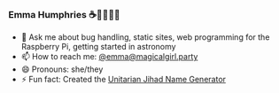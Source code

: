 ### Emma Humphries ☕🧞‍♀️✨🔭

- 💬 Ask me about bug handling, static sites, web programming for the Raspberry Pi, getting started in astronomy
- 📫 How to reach me: [@emma@magicalgirl.party](https://magicalgirl.party/@emma)
- 😄 Pronouns: she/they
- ⚡ Fun fact: Created the [Unitarian Jihad Name Generator](https://emmah.net/ujname.html)
